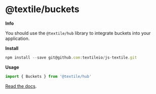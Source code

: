 # @textile/buckets

**Info**

You should use the `@textile/hub` library to integrate buckets into your application.

**Install**

```js
npm install --save git@github.com:textileio/js-textile.git
```

**Usage**

```js
import { Buckets } from '@textile/hub'
```

[Read the docs](https://textileio.github.io/js-textile/).
